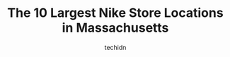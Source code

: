 ---
layout: ampstory
image: https://i0.wp.com/www.depkes.org/wp-content/uploads/2023/06/nike-0-in-massachusetts-1685968093.jpeg?resize=640,853
author: techidn
featured: false
description: Discover the impressive array of Nike options in Massachusetts, where you can find 10 of the largest Nike establishments in the area. From renowned classics to hidden gems, Massachusetts off
title: The 10 Largest Nike Store Locations in Massachusetts
cover:
   title: The 10 Largest Nike Store Locations in Massachusetts
   subtitle: Rickpate
   background: https://www.depkes.org/wp-content/uploads/2023/06/nike-0-in-massachusetts-1685968093.jpeg

pages: 
 - layout: thirds
   top: <h1>#1 Nike Factory Store</h1>
   bottom: "<p>Great deals! The staff is incredibly professional and helpful. My tip for an even better experience is to ensure that you have the Nike app installed on your phone before</p>"
   background: https://www.depkes.org/wp-content/uploads/2023/06/nike-1-in-massachusetts-1685968094.jpeg
   backgroundblur: true
 - layout: thirds
   top: <h1>#2 Nike Factory Store</h1>
   bottom: "<p>300 Artisan Way, Somerville, MA 02145, United States</p>"
   background: https://www.depkes.org/wp-content/uploads/2023/06/nike-2-in-massachusetts-1685968094.jpeg
   cta:
      link: https://www.depkes.org/blog/the-10-largest-nike-store-locations-in-massachusetts/
      text: The 10 Largest Nike Store Locations in Massachusetts
 - layout: thirds
   top: <h1>#3 Nike Factory Store</h1>
   bottom: "<p>33 District Ave, Dorchester, MA 02125, United States</p>"
   background: https://www.depkes.org/wp-content/uploads/2023/06/nike-3-in-massachusetts-1685968095.jpeg
   cta:
      link: https://www.depkes.org/blog/the-10-largest-nike-store-locations-in-massachusetts/
      text: The 10 Largest Nike Store Locations in Massachusetts
 - layout: thirds
   top: <h1>#4 Nike by Lynnfield</h1>
   bottom: "<p>1125 Market St, Lynnfield, MA 01940, United States</p>"
   background: https://images.unsplash.com/photo-1484589065579-248aad0d8b13?ixlib=rb-4.0.3&ixid=MnwxMjA3fDB8MHxwaG90by1wYWdlfHx8fGVufDB8fHx8&auto=format&fit=crop&w=640&h=853&q=80
   cta:
      link: https://www.depkes.org/blog/the-10-largest-nike-store-locations-in-massachusetts/
      text: The 10 Largest Nike Store Locations in Massachusetts
 - layout: thirds
   top: <h1>#5 Nike Unite - Watertown</h1>
   bottom: "<p>20 Eldridge Ave, Watertown, MA 02472, United States</p>"
   background: https://images.unsplash.com/photo-1597773150796-e5c14ebecbf5?ixlib=rb-4.0.3&ixid=MnwxMjA3fDB8MHxwaG90by1wYWdlfHx8fGVufDB8fHx8&auto=format&fit=crop&w=640&h=853&q=80
   cta:
      link: https://www.depkes.org/blog/the-10-largest-nike-store-locations-in-massachusetts/
      text: The 10 Largest Nike Store Locations in Massachusetts
 - layout: thirds
   top: <h1>#6 Nike Unite - Salem</h1>
   bottom: "<p>6 S Village Dr Suite 200, Salem, NH 03079, United States</p>"
   background: https://images.unsplash.com/photo-1613843873231-1447db182f97?ixlib=rb-4.0.3&ixid=MnwxMjA3fDB8MHxwaG90by1wYWdlfHx8fGVufDB8fHx8&auto=format&fit=crop&w=640&h=853&q=80
   cta:
      link: https://www.depkes.org/blog/the-10-largest-nike-store-locations-in-massachusetts/
      text: The 10 Largest Nike Store Locations in Massachusetts
 - layout: thirds
   top: <h1>#7 Nike by Chestnut Hill</h1>
   bottom: "<p>33 Boylston St Suite 4380, Chestnut Hill, MA 02467, United States</p>"
   background: https://images.unsplash.com/photo-1567095761054-7a02e69e5c43?ixlib=rb-4.0.3&ixid=MnwxMjA3fDB8MHxwaG90by1wYWdlfHx8fGVufDB8fHx8&auto=format&fit=crop&w=640&h=853&q=80
   cta:
      link: https://www.depkes.org/blog/the-10-largest-nike-store-locations-in-massachusetts/
      text: The 10 Largest Nike Store Locations in Massachusetts
 - layout: thirds
   middle: Continue reading...
   background: https://images.unsplash.com/photo-1524169358666-79f22534bc6e?ixlib=rb-4.0.3&ixid=MnwxMjA3fDB8MHxwaG90by1wYWdlfHx8fGVufDB8fHx8&auto=format&fit=crop&w=640&h=853&q=80
   cta:
      link: https://www.depkes.org/blog/the-10-largest-nike-store-locations-in-massachusetts/
      text: The 10 Largest Nike Store Locations in Massachusetts
      
---